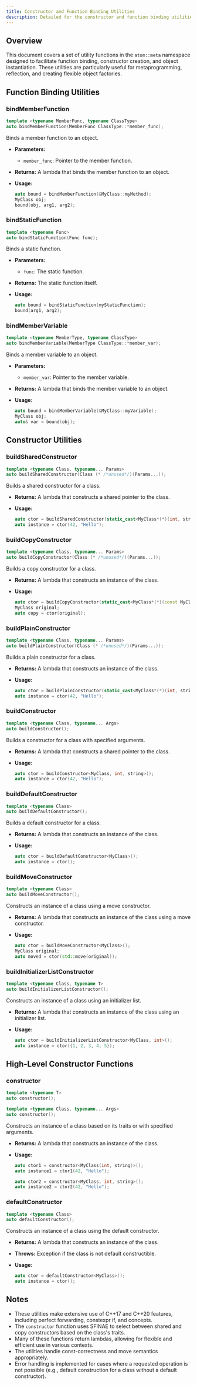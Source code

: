 ```yaml
---
title: Constructor and Function Binding Utilities
description: Detailed for the constructor and function binding utilities in the atom::meta namespace, including methods for binding member functions, static functions, member variables, and creating various types of constructors.
---
```


## Overview

This document covers a set of utility functions in the `atom::meta` namespace designed to facilitate function binding, constructor creation, and object instantiation. These utilities are particularly useful for metaprogramming, reflection, and creating flexible object factories.

## Function Binding Utilities

### bindMemberFunction

```cpp
template <typename MemberFunc, typename ClassType>
auto bindMemberFunction(MemberFunc ClassType::*member_func);
```

Binds a member function to an object.

- **Parameters:**
  - `member_func`: Pointer to the member function.
- **Returns:** A lambda that binds the member function to an object.
- **Usage:**

  ```cpp
  auto bound = bindMemberFunction(&MyClass::myMethod);
  MyClass obj;
  bound(obj, arg1, arg2);
  ```

### bindStaticFunction

```cpp
template <typename Func>
auto bindStaticFunction(Func func);
```

Binds a static function.

- **Parameters:**
  - `func`: The static function.
- **Returns:** The static function itself.
- **Usage:**

  ```cpp
  auto bound = bindStaticFunction(myStaticFunction);
  bound(arg1, arg2);
  ```

### bindMemberVariable

```cpp
template <typename MemberType, typename ClassType>
auto bindMemberVariable(MemberType ClassType::*member_var);
```

Binds a member variable to an object.

- **Parameters:**
  - `member_var`: Pointer to the member variable.
- **Returns:** A lambda that binds the member variable to an object.
- **Usage:**

  ```cpp
  auto bound = bindMemberVariable(&MyClass::myVariable);
  MyClass obj;
  auto& var = bound(obj);
  ```

## Constructor Utilities

### buildSharedConstructor

```cpp
template <typename Class, typename... Params>
auto buildSharedConstructor(Class (* /*unused*/)(Params...));
```

Builds a shared constructor for a class.

- **Returns:** A lambda that constructs a shared pointer to the class.
- **Usage:**

  ```cpp
  auto ctor = buildSharedConstructor(static_cast<MyClass*(*)(int, string)>(nullptr));
  auto instance = ctor(42, "Hello");
  ```

### buildCopyConstructor

```cpp
template <typename Class, typename... Params>
auto buildCopyConstructor(Class (* /*unused*/)(Params...));
```

Builds a copy constructor for a class.

- **Returns:** A lambda that constructs an instance of the class.
- **Usage:**

  ```cpp
  auto ctor = buildCopyConstructor(static_cast<MyClass*(*)(const MyClass&)>(nullptr));
  MyClass original;
  auto copy = ctor(original);
  ```

### buildPlainConstructor

```cpp
template <typename Class, typename... Params>
auto buildPlainConstructor(Class (* /*unused*/)(Params...));
```

Builds a plain constructor for a class.

- **Returns:** A lambda that constructs an instance of the class.
- **Usage:**

  ```cpp
  auto ctor = buildPlainConstructor(static_cast<MyClass*(*)(int, string)>(nullptr));
  auto instance = ctor(42, "Hello");
  ```

### buildConstructor

```cpp
template <typename Class, typename... Args>
auto buildConstructor();
```

Builds a constructor for a class with specified arguments.

- **Returns:** A lambda that constructs a shared pointer to the class.
- **Usage:**

  ```cpp
  auto ctor = buildConstructor<MyClass, int, string>();
  auto instance = ctor(42, "Hello");
  ```

### buildDefaultConstructor

```cpp
template <typename Class>
auto buildDefaultConstructor();
```

Builds a default constructor for a class.

- **Returns:** A lambda that constructs an instance of the class.
- **Usage:**

  ```cpp
  auto ctor = buildDefaultConstructor<MyClass>();
  auto instance = ctor();
  ```

### buildMoveConstructor

```cpp
template <typename Class>
auto buildMoveConstructor();
```

Constructs an instance of a class using a move constructor.

- **Returns:** A lambda that constructs an instance of the class using a move constructor.
- **Usage:**

  ```cpp
  auto ctor = buildMoveConstructor<MyClass>();
  MyClass original;
  auto moved = ctor(std::move(original));
  ```

### buildInitializerListConstructor

```cpp
template <typename Class, typename T>
auto buildInitializerListConstructor();
```

Constructs an instance of a class using an initializer list.

- **Returns:** A lambda that constructs an instance of the class using an initializer list.
- **Usage:**

  ```cpp
  auto ctor = buildInitializerListConstructor<MyClass, int>();
  auto instance = ctor({1, 2, 3, 4, 5});
  ```

## High-Level Constructor Functions

### constructor

```cpp
template <typename T>
auto constructor();

template <typename Class, typename... Args>
auto constructor();
```

Constructs an instance of a class based on its traits or with specified arguments.

- **Returns:** A lambda that constructs an instance of the class.
- **Usage:**

  ```cpp
  auto ctor1 = constructor<MyClass(int, string)>();
  auto instance1 = ctor1(42, "Hello");

  auto ctor2 = constructor<MyClass, int, string>();
  auto instance2 = ctor2(42, "Hello");
  ```

### defaultConstructor

```cpp
template <typename Class>
auto defaultConstructor();
```

Constructs an instance of a class using the default constructor.

- **Returns:** A lambda that constructs an instance of the class.
- **Throws:** Exception if the class is not default constructible.
- **Usage:**

  ```cpp
  auto ctor = defaultConstructor<MyClass>();
  auto instance = ctor();
  ```

## Notes

- These utilities make extensive use of C++17 and C++20 features, including perfect forwarding, constexpr if, and concepts.
- The `constructor` function uses SFINAE to select between shared and copy constructors based on the class's traits.
- Many of these functions return lambdas, allowing for flexible and efficient use in various contexts.
- The utilities handle const-correctness and move semantics appropriately.
- Error handling is implemented for cases where a requested operation is not possible (e.g., default construction for a class without a default constructor).
